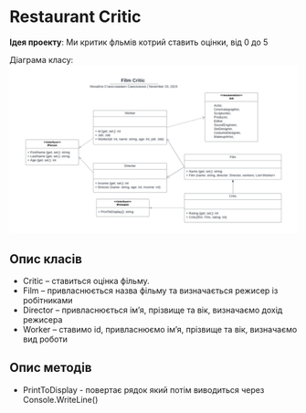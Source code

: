 # Restaurant Critic

**Ідея проекту**: Ми критик фльмів котрий ставить оцінки, від 0 до 5

Діаграма класу:
![Діаграма класу](Img/ClassDiag.png)

## Опис класів
- Critic – ставиться оцінка фільму.
-  Film – привласнюється назва фільму та визначається режисер із робітниками
- Director – привласнюється ім’я, прізвище та вік, визначаємо дохід режисера
- Worker – ставимо id, привласнюємо ім’я, прізвище та вік, визначаємо вид роботи

## Опис методів
- PrintToDisplay - повертає рядок який потім виводиться через Console.WriteLine()
